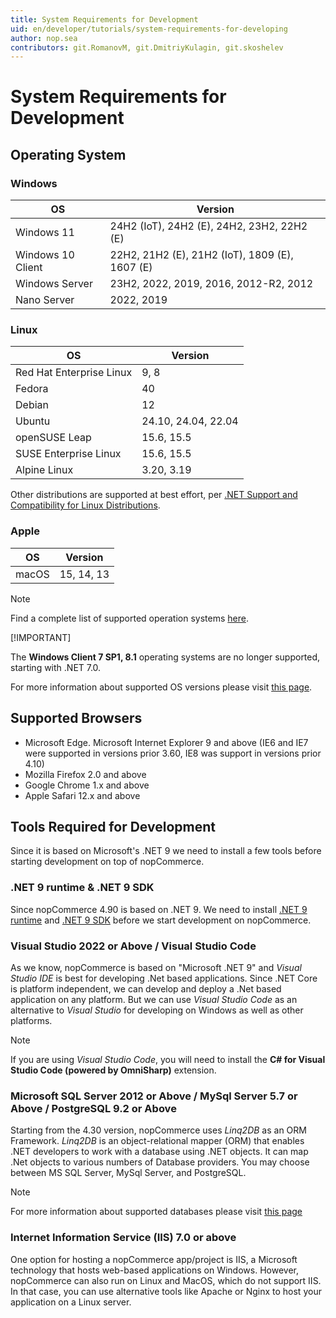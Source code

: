 ```yaml
---
title: System Requirements for Development
uid: en/developer/tutorials/system-requirements-for-developing
author: nop.sea
contributors: git.RomanovM, git.DmitriyKulagin, git.skoshelev
---
```


# System Requirements for Development

## Operating System

### Windows

| OS                | Version       |
| ----------------- | ------------- |
| Windows 11        | 24H2 (IoT), 24H2 (E), 24H2, 23H2, 22H2 (E) |
| Windows 10 Client | 22H2, 21H2 (E), 21H2 (IoT), 1809 (E), 1607 (E) |
| Windows Server    | 23H2, 2022, 2019, 2016, 2012-R2, 2012 |
| Nano Server       | 2022, 2019 |

### Linux

| OS                           | Version             |
| ---------------------------- | ------------------- |
| Red Hat Enterprise Linux     | 9, 8                |
| Fedora                       | 40                  |
| Debian                       | 12                  |
| Ubuntu                       | 24.10, 24.04, 22.04 |
| openSUSE Leap                | 15.6, 15.5          |
| SUSE Enterprise Linux        | 15.6, 15.5          |
| Alpine Linux                 | 3.20, 3.19          |

Other distributions are supported at best effort, per [.NET Support and Compatibility for Linux Distributions](https://github.com/dotnet/core/blob/main/linux.md).

### Apple

| OS       | Version    |
| -------- | ---------- |
| macOS    | 15, 14, 13 |

> [!NOTE]
>
> Find a complete list of supported operation systems [here](https://github.com/dotnet/core/blob/main/release-notes/9.0/supported-os.md).
>
> [!IMPORTANT]
>
> The **Windows Client 7 SP1, 8.1** operating systems are no longer supported, starting with .NET 7.0.
>
> For more information about supported OS versions please visit [this page](https://github.com/dotnet/core/blob/main/release-notes/7.0/supported-os.md).

## Supported Browsers

* Microsoft Edge. Microsoft Internet Explorer 9 and above (IE6 and IE7 were supported in versions prior 3.60, IE8 was support in versions prior 4.10)
* Mozilla Firefox 2.0 and above
* Google Chrome 1.x and above
* Apple Safari 12.x and above

## Tools Required for Development

Since it is based on Microsoft's .NET 9 we need to install a few tools before starting development on top of nopCommerce.

### .NET 9 runtime & .NET 9 SDK

Since nopCommerce 4.90 is based on .NET 9. We need to install [.NET 9 runtime](https://dotnet.microsoft.com/en-us/download/dotnet/thank-you/runtime-aspnetcore-9.0.0-windows-x64-installer) and [.NET 9 SDK](https://dotnet.microsoft.com/en-us/download/dotnet/thank-you/sdk-9.0.100-windows-x64-installer) before we start development on nopCommerce.

### Visual Studio 2022 or Above / Visual Studio Code

As we know, nopCommerce is based on "Microsoft .NET 9" and *Visual Studio IDE* is best for developing .Net based applications. Since .NET Core is platform independent, we can develop and deploy a .Net based application on any platform. But we can use *Visual Studio Code* as an alternative to *Visual Studio* for developing on Windows as well as other platforms.

> [!NOTE]
>
> If you are using *Visual Studio Code*, you will need to install the **C# for Visual Studio Code (powered by OmniSharp)** extension.

### Microsoft SQL Server 2012 or Above / MySql Server 5.7 or Above / PostgreSQL 9.2 or Above

Starting from the 4.30 version, nopCommerce uses *Linq2DB* as an ORM Framework. *Linq2DB* is an object-relational mapper (ORM) that enables .NET developers to work with a database using .NET objects. It can map .Net objects to various numbers of Database providers. You may choose between MS SQL Server, MySql Server, and PostgreSQL.

> [!NOTE]
>
> For more information about supported databases please visit [this page](https://linq2db.github.io/articles/general/databases.html)

### Internet Information Service (IIS) 7.0 or above

One option for hosting a nopCommerce app/project is IIS, a Microsoft technology that hosts web-based applications on Windows. However, nopCommerce can also run on Linux and MacOS, which do not support IIS. In that case, you can use alternative tools like Apache or Nginx to host your application on a Linux server.

